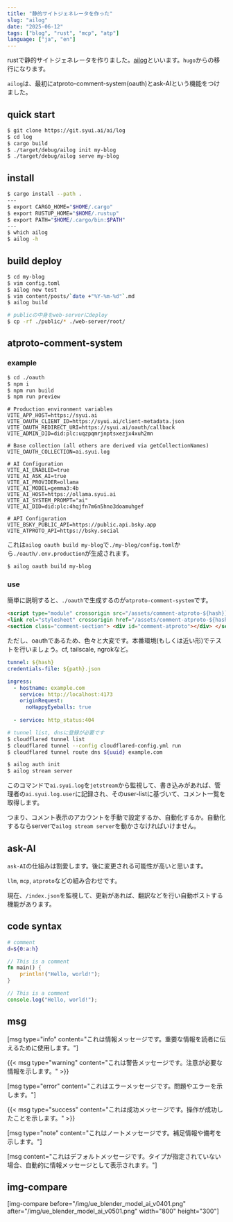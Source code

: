 ```yaml
---
title: "静的サイトジェネレータを作った"
slug: "ailog"
date: "2025-06-12"
tags: ["blog", "rust", "mcp", "atp"]
language: ["ja", "en"]
---
```


rustで静的サイトジェネレータを作りました。[ailog](https://git.syui.ai/ai/log)といいます。`hugo`からの移行になります。

`ailog`は、最初にatproto-comment-system(oauth)とask-AIという機能をつけました。

## quick start

```sh
$ git clone https://git.syui.ai/ai/log
$ cd log
$ cargo build
$ ./target/debug/ailog init my-blog
$ ./target/debug/ailog serve my-blog
```

## install

```sh
$ cargo install --path .
---
$ export CARGO_HOME="$HOME/.cargo"
$ export RUSTUP_HOME="$HOME/.rustup"
$ export PATH="$HOME/.cargo/bin:$PATH"
---
$ which ailog
$ ailog -h
```

## build deploy

```sh
$ cd my-blog
$ vim config.toml
$ ailog new test
$ vim content/posts/`date +"%Y-%m-%d"`.md
$ ailog build

# publicの中身をweb-serverにdeploy
$ cp -rf ./public/* ./web-server/root/
```

## atproto-comment-system

### example

```sh
$ cd ./oauth
$ npm i
$ npm run build
$ npm run preview
```

```sh:ouath/.env.production
# Production environment variables
VITE_APP_HOST=https://syui.ai
VITE_OAUTH_CLIENT_ID=https://syui.ai/client-metadata.json
VITE_OAUTH_REDIRECT_URI=https://syui.ai/oauth/callback
VITE_ADMIN_DID=did:plc:uqzpqmrjnptsxezjx4xuh2mn

# Base collection (all others are derived via getCollectionNames)
VITE_OAUTH_COLLECTION=ai.syui.log

# AI Configuration
VITE_AI_ENABLED=true
VITE_AI_ASK_AI=true
VITE_AI_PROVIDER=ollama
VITE_AI_MODEL=gemma3:4b
VITE_AI_HOST=https://ollama.syui.ai
VITE_AI_SYSTEM_PROMPT="ai"
VITE_AI_DID=did:plc:4hqjfn7m6n5hno3doamuhgef

# API Configuration
VITE_BSKY_PUBLIC_API=https://public.api.bsky.app
VITE_ATPROTO_API=https://bsky.social
```

これは`ailog oauth build my-blog`で`./my-blog/config.toml`から`./oauth/.env.production`が生成されます。

```sh
$ ailog oauth build my-blog
```

### use

簡単に説明すると、`./oauth`で生成するのが`atproto-comment-system`です。

```html
<script type="module" crossorigin src="/assets/comment-atproto-${hash}}.js"></script>
<link rel="stylesheet" crossorigin href="/assets/comment-atproto-${hash}.css">
<section class="comment-section"> <div id="comment-atproto"></div> </section>
```

ただし、oauthであるため、色々と大変です。本番環境(もしくは近い形)でテストを行いましょう。cf, tailscale, ngrokなど。

```yml:cloudflared-config.yml
tunnel: ${hash}
credentials-file: ${path}.json

ingress:
  - hostname: example.com
    service: http://localhost:4173
    originRequest:
      noHappyEyeballs: true
      
  - service: http_status:404
```

```sh
# tunnel list, dnsに登録が必要です
$ cloudflared tunnel list
$ cloudflared tunnel --config cloudflared-config.yml run
$ cloudflared tunnel route dns ${uuid} example.com
```

```sh
$ ailog auth init
$ ailog stream server
```

このコマンドで`ai.syui.log`を`jetstream`から監視して、書き込みがあれば、管理者の`ai.syui.log.user`に記録され、そのuser-listに基づいて、コメント一覧を取得します。

つまり、コメント表示のアカウントを手動で設定するか、自動化するか。自動化するならserverで`ailog stream server`を動かさなければいけません。

## ask-AI

`ask-AI`の仕組みは割愛します。後に変更される可能性が高いと思います。

`llm`, `mcp`, `atproto`などの組み合わせです。

現在、`/index.json`を監視して、更新があれば、翻訳などを行い自動ポストする機能があります。

## code syntax

```zsh:/path/to/test.zsh
# comment
d=${0:a:h}
```

```rust:/path/to/test.rs
// This is a comment
fn main() {
    println!("Hello, world!");
}
```

```js:/path/to/test.js
// This is a comment
console.log("Hello, world!");
```

## msg

[msg type="info" content="これは情報メッセージです。重要な情報を読者に伝えるために使用します。"]

{{< msg type="warning" content="これは警告メッセージです。注意が必要な情報を示します。" >}}

[msg type="error" content="これはエラーメッセージです。問題やエラーを示します。"]

{{< msg type="success" content="これは成功メッセージです。操作が成功したことを示します。" >}}

[msg type="note" content="これはノートメッセージです。補足情報や備考を示します。"]

[msg content="これはデフォルトメッセージです。タイプが指定されていない場合、自動的に情報メッセージとして表示されます。"]

## img-compare

[img-compare before="/img/ue_blender_model_ai_v0401.png" after="/img/ue_blender_model_ai_v0501.png" width="800" height="300"]

